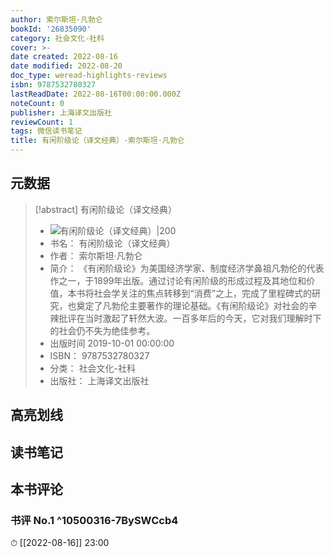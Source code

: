 ```yaml
---
author: 索尔斯坦·凡勃仑
bookId: '26835090'
category: 社会文化-社科
cover: >-
date created: 2022-08-16
date modified: 2022-08-20
doc_type: weread-highlights-reviews
isbn: 9787532780327
lastReadDate: 2022-08-16T00:00:00.000Z
noteCount: 0
publisher: 上海译文出版社
reviewCount: 1
tags: 微信读书笔记
title: 有闲阶级论（译文经典）-索尔斯坦·凡勃仑
---
```


## 元数据

> [!abstract] 有闲阶级论（译文经典）
> - ![ 有闲阶级论（译文经典）|200](https://wfqqreader-1252317822.image.myqcloud.com/cover/90/26835090/t7_26835090.jpg)
> - 书名： 有闲阶级论（译文经典）
> - 作者： 索尔斯坦·凡勃仑
> - 简介： 《有闲阶级论》为美国经济学家、制度经济学鼻祖凡勃伦的代表作之一，于1899年出版。通过讨论有闲阶级的形成过程及其地位和价值，本书将社会学关注的焦点转移到“消费”之上，完成了里程碑式的研究，也奠定了凡勃伦主要著作的理论基础。《有闲阶级论》对社会的辛辣批评在当时激起了轩然大波。一百多年后的今天，它对我们理解时下的社会仍不失为绝佳参考。
> - 出版时间 2019-10-01 00:00:00
> - ISBN： 9787532780327
> - 分类： 社会文化-社科
> - 出版社： 上海译文出版社

## 高亮划线

## 读书笔记

## 本书评论

### 书评 No.1 ^10500316-7BySWCcb4

⏱ [[2022-08-16]] 23:00

